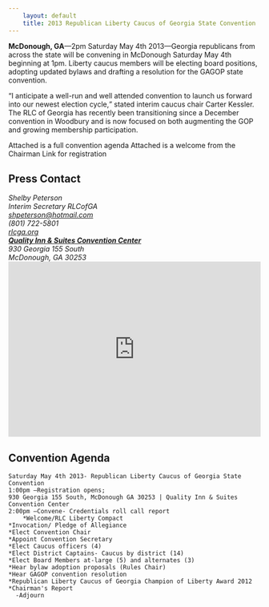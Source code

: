 ```yaml
---
    layout: default
    title: 2013 Republican Liberty Caucus of Georgia State Convention
---
```


<div class="row">
<div class="span6">
<p>
<b>McDonough, GA</b>—2pm Saturday May 4th 2013—Georgia republicans from across the state will be
convening in McDonough Saturday May 4th beginning at 1pm.  Liberty caucus members will be electing board positions,
adopting updated bylaws and drafting a resolution for the GAGOP state convention.
</p>
<p>
<q>I anticipate a well-run and well attended convention to launch us forward into our newest election cycle,</q> stated
interim caucus chair Carter Kessler.  The RLC of Georgia has recently been transitioning since a December convention in
Woodbury and is now focused on both augmenting the GOP and growing membership participation.
</p>
Attached is a full convention agenda 
Attached is a welcome from the Chairman  
Link for registration

<h2>Press Contact</h2>

<address>
Shelby Peterson<br />
Interim Secretary RLCofGA<br />
<a href="mailto:shpeterson@hotmail.com">shpeterson@hotmail.com</a><br />
(801) 722-5801<br />
<a href="http://rlcga.org">rlcga.org</a>
</address>

</div>
<div class="span6">
<address>
<b><a href="https://maps.google.com/maps?cid=873884944616720550">Quality Inn &amp; Suites Convention Center</a></b>
<br />930 Georgia 155 South  
<br />McDonough, GA 30253
</address>

<iframe width="100%" height="350" frameborder="0" scrolling="no" marginheight="0" marginwidth="0" src="https://maps.google.com/maps?cid=873884944616720550&amp;output=embed"></iframe>
</div>
</div>

<div class="row" markdown="1">

Convention Agenda
-----------------

    Saturday May 4th 2013- Republican Liberty Caucus of Georgia State Convention
    1:00pm –Registration opens; 
    930 Georgia 155 South, McDonough GA 30253 | Quality Inn & Suites Convention Center
    2:00pm –Convene- Credentials roll call report 
        *Welcome/RLC Liberty Compact
    *Invocation/ Pledge of Allegiance
    *Elect Convention Chair
    *Appoint Convention Secretary
    *Elect Caucus officers (4)
    *Elect District Captains- Caucus by district (14)
    *Elect Board Members at-large (5) and alternates (3)
    *Hear bylaw adoption proposals (Rules Chair)
    *Hear GAGOP convention resolution 
    *Republican Liberty Caucus of Georgia Champion of Liberty Award 2012
    *Chairman's Report
      -Adjourn

</div>

 [2]: https://maps.google.com/maps?cid=873884944616720550
 [3]: https://www.xorbia.com/e/rlc/republican-liberty-caucus-georgia-state-convention
